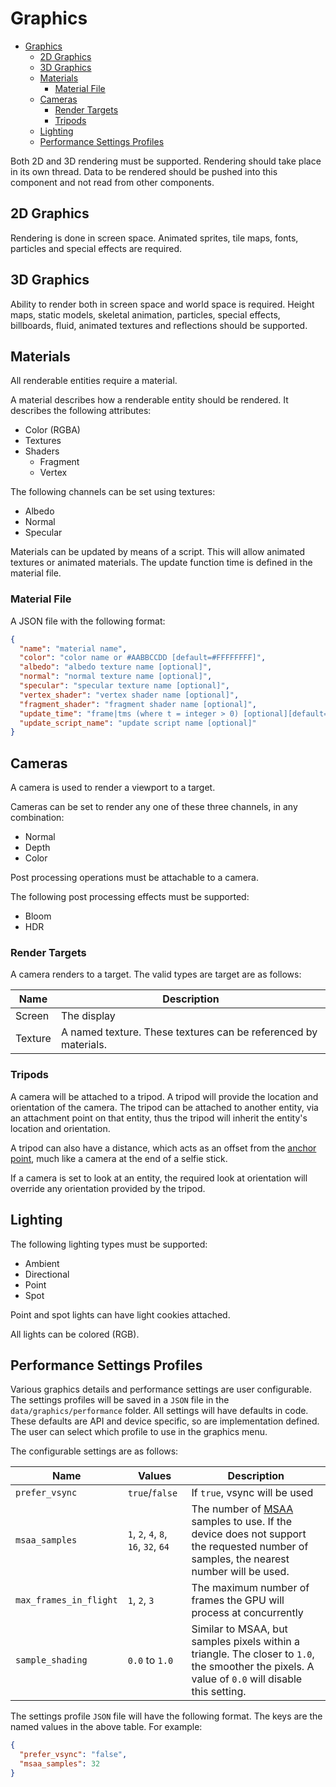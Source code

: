 # Graphics

- [Graphics](#graphics)
  - [2D Graphics](#2d-graphics)
  - [3D Graphics](#3d-graphics)
  - [Materials](#materials)
    - [Material File](#material-file)
  - [Cameras](#cameras)
    - [Render Targets](#render-targets)
    - [Tripods](#tripods)
  - [Lighting](#lighting)
  - [Performance Settings Profiles](#performance-settings-profiles)

Both 2D and 3D rendering must be supported. Rendering should take place in its own thread. Data to be rendered should be pushed into this component and not read from other components.

## 2D Graphics

Rendering is done in screen space. Animated sprites, tile maps, fonts, particles and special effects are required.

## 3D Graphics

Ability to render both in screen space and world space is required. Height maps, static models, skeletal animation, particles, special effects, billboards, fluid, animated textures and reflections should be supported.

## Materials

All renderable entities require a material.

A material describes how a renderable entity should be rendered. It describes the following attributes:

- Color (RGBA)
- Textures
- Shaders
  - Fragment
  - Vertex

The following channels can be set using textures:

- Albedo
- Normal
- Specular

Materials can be updated by means of a script. This will allow animated textures or animated materials. The update function time is defined in the material file.

### Material File

A JSON file with the following format:

```json
{
  "name": "material name",
  "color": "color name or #AABBCCDD [default=#FFFFFFFF]",
  "albedo": "albedo texture name [optional]",
  "normal": "normal texture name [optional]",
  "specular": "specular texture name [optional]",
  "vertex_shader": "vertex shader name [optional]",
  "fragment_shader": "fragment shader name [optional]",
  "update_time": "frame|tms (where t = integer > 0) [optional][default=0]",
  "update_script_name": "update script name [optional]"
}
```

## Cameras

A camera is used to render a viewport to a target.

Cameras can be set to render any one of these three channels, in any combination:

- Normal
- Depth
- Color

Post processing operations must be attachable to a camera.

The following post processing effects must be supported:

- Bloom
- HDR

### Render Targets

A camera renders to a target. The valid types are target are as follows:

| Name | Description |
| -- | -- |
| Screen | The display |
| Texture | A named texture. These textures can be referenced by materials. |

### Tripods

A camera will be attached to a tripod. A tripod will provide the location and orientation of the camera. The tripod can be attached to another entity, via an attachment point on that entity, thus the tripod will inherit the entity's location and orientation.

A tripod can also have a distance, which acts as an offset from the [anchor point](./entity_component_system.md#location_3d), much like a camera at the end of a selfie stick.

If a camera is set to look at an entity, the required look at orientation will override any orientation provided by the tripod.

## Lighting

The following lighting types must be supported:

- Ambient
- Directional
- Point
- Spot

Point and spot lights can have light cookies attached.

All lights can be colored (RGB).

## Performance Settings Profiles

Various graphics details and performance settings are user configurable. The settings profiles will be saved in a `JSON` file in the `data/graphics/performance` folder. All settings will have defaults in code. These defaults are API and device specific, so are implementation defined. The user can select which profile to use in the graphics menu.

The configurable settings are as follows:

| Name | Values | Description |
| -- | -- | -- |
| `prefer_vsync` | `true`/`false` | If `true`, vsync will be used |
| `msaa_samples` | `1`, `2`, `4`, `8`, `16`, `32`, `64` | The number of [MSAA](https://en.wikipedia.org/wiki/Multisample_anti-aliasing) samples to use. If the device does not support the requested number of samples, the nearest number will be used. |
| `max_frames_in_flight` | `1`, `2`, `3` | The maximum number of frames the GPU will process at concurrently |
| `sample_shading` | `0.0` to `1.0` | Similar to MSAA, but samples pixels within a triangle. The closer to `1.0`, the smoother the pixels. A value of `0.0` will disable this setting. |

The settings profile `JSON` file will have the following format. The keys are the named values in the above table. For example:

```json
{
  "prefer_vsync": "false",
  "msaa_samples": 32
}
```
